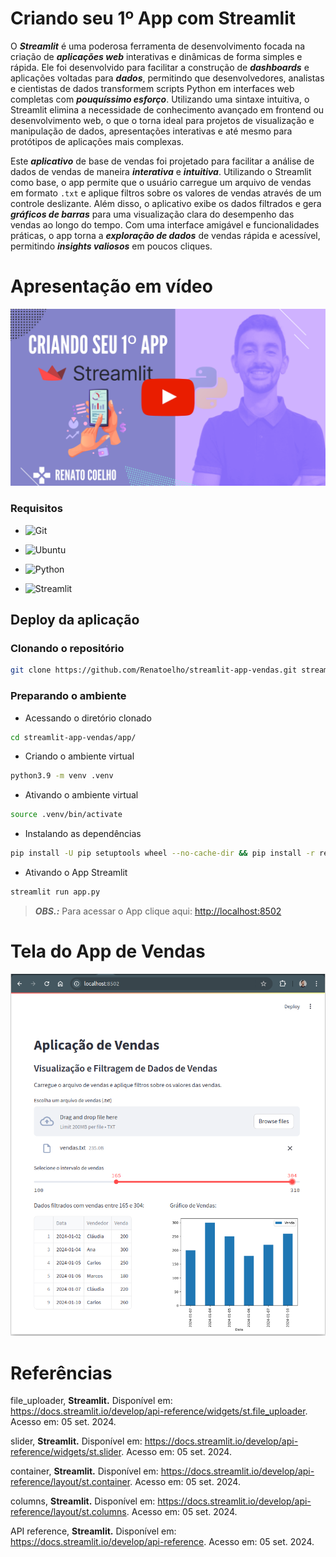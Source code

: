 # Criando seu 1º App com Streamlit 

O ***Streamlit*** é uma poderosa ferramenta de desenvolvimento focada na criação de ***aplicações web*** interativas e dinâmicas de forma simples e rápida. Ele foi desenvolvido para facilitar a construção de ***dashboards*** e aplicações voltadas para ***dados***, permitindo que desenvolvedores, analistas e cientistas de dados transformem scripts Python em interfaces web completas com ***pouquíssimo esforço***. Utilizando uma sintaxe intuitiva, o Streamlit elimina a necessidade de conhecimento avançado em frontend ou desenvolvimento web, o que o torna ideal para projetos de visualização e manipulação de dados, apresentações interativas e até mesmo para protótipos de aplicações mais complexas.

Este ***aplicativo*** de base de vendas foi projetado para facilitar a análise de dados de vendas de maneira ***interativa*** e ***intuitiva***. Utilizando o Streamlit como base, o app permite que o usuário carregue um arquivo de vendas em formato ```.txt``` e aplique filtros sobre os valores de vendas através de um controle deslizante. Além disso, o aplicativo exibe os dados filtrados e gera ***gráficos de barras*** para uma visualização clara do desempenho das vendas ao longo do tempo. Com uma interface amigável e funcionalidades práticas, o app torna a ***exploração de dados*** de vendas rápida e acessível, permitindo ***insights valiosos*** em poucos cliques.

<!--
https://www.youtube.com/@renato-coelho
-->

# Apresentação em vídeo

<p align="center">
  <a href="https://youtu.be/MootfcRPVuc" target="_blank"><img src="imagens/thumbnail/thumbnail-github.png" alt="Vídeo de apresentação"></a>
</p>


### Requisitos

+ ![Git](https://img.shields.io/badge/Git-2.25.1%2B-E3E3E3)

+ ![Ubuntu](https://img.shields.io/badge/Ubuntu-20.04%2B-E3E3E3)

+ ![Python](https://img.shields.io/badge/Python-3.9%2B-E3E3E3)

+ ![Streamlit](https://img.shields.io/badge/Streamlit-1.38.0-E3E3E3)


## Deploy da aplicação


### Clonando o repositório

```bash
git clone https://github.com/Renatoelho/streamlit-app-vendas.git streamlit-app-vendas
```


### Preparando o ambiente

+ Acessando o diretório clonado
```bash
cd streamlit-app-vendas/app/
```

+ Criando o ambiente virtual
```bash
python3.9 -m venv .venv
```

+ Ativando o ambiente virtual
```bash
source .venv/bin/activate
```

+ Instalando as dependências
```bash
pip install -U pip setuptools wheel --no-cache-dir && pip install -r requirements.txt --no-cache-dir
```

+ Ativando o App Streamlit
```bash
streamlit run app.py
```

> ***OBS.:*** Para acessar o App clique aqui: [http://localhost:8502](http://localhost:8502)

# Tela do App de Vendas

<p align="center">
  <img src="imagens/app/tela-app.png" alt="Tela do App de Vendas"></a>
</p>

# Referências

file_uploader, **Streamlit.** Disponível em: <https://docs.streamlit.io/develop/api-reference/widgets/st.file_uploader>. Acesso em: 05 set. 2024.

slider, **Streamlit.** Disponível em: <https://docs.streamlit.io/develop/api-reference/widgets/st.slider>. Acesso em: 05 set. 2024.

container, **Streamlit.** Disponível em: <https://docs.streamlit.io/develop/api-reference/layout/st.container>. Acesso em: 05 set. 2024.

columns, **Streamlit.** Disponível em: <https://docs.streamlit.io/develop/api-reference/layout/st.columns>. Acesso em: 05 set. 2024.

API reference, **Streamlit.** Disponível em: <https://docs.streamlit.io/develop/api-reference>. Acesso em: 05 set. 2024.
